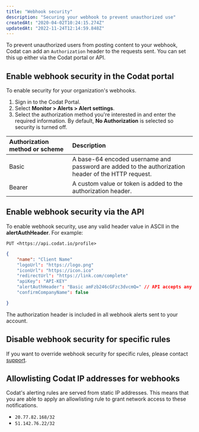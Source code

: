 ```yaml
---
title: "Webhook security"
description: "Securing your webhook to prevent unauthorized use"
createdAt: "2020-04-02T10:24:15.274Z"
updatedAt: "2022-11-24T12:14:59.848Z"
---
```


To prevent unauthorized users from posting content to your webhook, Codat can add an `Authorization` header to the requests sent. You can set this up either via the Codat portal or API.

## Enable webhook security in the Codat portal

To enable security for your organization's webhooks.

1. Sign in to the Codat Portal.
2. Select **Monitor > Alerts > Alert settings**.
3. Select the authorization method you're interested in and enter the required information. By default, **No Authorization** is selected so security is turned off.

| Authorization method or scheme | Description                                                                                        |
| :----------------------------- | :------------------------------------------------------------------------------------------------- |
| Basic                          | A base-64 encoded username and password are added to the authorization header of the HTTP request. |
| Bearer                         | A custom value or token is added to the authorization header.                                      |

## Enable webhook security via the API

To enable webhook security, use any valid header value in ASCII in the **alertAuthHeader**. For example:

`PUT <https://api.codat.io/profile>`

```json
{
    "name": "Client Name"
    "logoUrl": "https://logo.png"
    "iconUrl": "https://icon.ico"
    "redirectUrl": "https://link.com/complete"
    "apiKey": "API-KEY"
    "alertAuthHeader": "Basic amFzb246cGFzc3dvcmQ=" // API accepts any raw string value
    "confirmCompanyName": false

}
```

The authorization header is included in all webhook alerts sent to your account.

## Disable webhook security for specific rules

If you want to override webhook security for specific rules, please contact [support](mailto:support@codat.io?subject=Disable%20webhook%20security%20for%20specific%20rules).

## Allowlisting Codat IP addresses for webhooks

Codat's alerting rules are served from static IP addresses. This means that you are able to apply an allowlisting rule to grant network access to these notifications.

- `20.77.82.168/32`
- `51.142.76.22/32`
